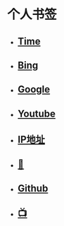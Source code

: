 # 个人书签

- ## [Time](https://time.is/)

- ## [Bing](https://cn.bing.com/)

- ## [Google](https://www.google.com/)

- ## [Youtube](https://www.youtube.com/)

- ## [IP地址](https://ip125.com/)

- ## [💍](https://mojie.mom/)

- ## [Github](https://github.com/)

- ## [📺](https://www.molicp.com/)

